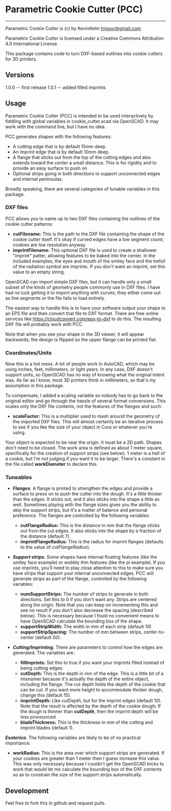 # Parametric Cookie Cutter (PCC)
*** 

Parametric Cookie Cutter is (c) by KevinKelm triggur@gmail.com

Parametric Cookie Cutter is licensed under a Creative Commons Attribution 4.0 International License.

This package contains code to turn DXF-based outlines into cookie cutters for 3D printers.

## Versions ##
1.0.0 -- first release
1.0.1 -- added filled imprints

## Usage ##

Parametric Cookie Cutter (PCC) is intended to be used interactively by
fiddling with global variables in cookie_cutter.scad via OpenSCAD.  It may work with the command line, but I have no idea.

PCC generates shapes with the following features:
* A cutting edge that is by default 15mm deep.
* An imprint edge that is by default 10mm deep.
* A flange that sticks out from the top of the cutting edges and also extends toward the center a small distance.  This is for rigidity and to provide an easy surface to push on
* Optional strips going in both directions to support unconnected edges and internal peninsulas.

Broadly speaking, there are several categories of tunable
variables in this package.

### DXF files ###
PCC allows you to name up to two DXF files containing the outlines of the cookie cutter patterns:
* **cutFilename:**  This is the path to the DXF file containing the shape of the cookie cutter itself.  It's okay if curved edges have a low segment count; cookies are low resolution anyway.
* **imprintFilename:** This optional DXF file is used to create a shallower "imprint" patter, allowing features to be baked into the center.  In the included examples, the eyes and mouth of the smiley face and the trefoil of the radiation symbol are imprints.  If you don't want an imprint, set this value to an empty string.

OpenSCAD can import simple DXF files, but it can handle only a small subset of the kinds of geometry people commonly use in DXF files.  I have had no luck getting it to import anything with curves; they either come out as line segments or the file fails to load entirely.

The easiest way to handle this is to have your software output your shape to an EPS file and then convert that file to DXF format.  There are free online services like https://cloudconvert.com/eps-to-dxf to do this.  The resulting DXF file will probably work with PCC.

Note that when you see your shape in the 3D viewer, it will appear backwards; the design is flipped so the upper flange can be printed flat.

### Coordinates/Units ###
Now this is a hot mess.  A lot of people work in AutoCAD, which may be using inches, feet, millimeters, or light years.  In any case, DXF doesn't support units, so OpenSCAD has no way of knowing what the original intent was. As far as I know, most 3D printers think in millimeters, so that's my assumption in this package.

To compensate, I added a scaling variable so nobody has to go back to the original editor and go through the hassle of several format conversions. This scales only the DXF file contents, not the features of the flanges and such:
* **scaleFactor:** This is a multiplier used to mash around the geometry of the imported DXF files.  This will almost certainly be an iterative process to see if you like the size of your object in Cura or whatever you're using.

Your object is expected to be near the origin.  It must be a 2D path.  Shapes don't need to be closed. The work area is defined as about 1 meter square, specifically for the creation of support strips (see below).  1 meter is a hell of a cookie, but I'm not judging if you want it to be larger.  There's a constant in the file called **workDiameter** to declare this.

### Tuneables ###
+ ***Flanges***.  A flange is printed to strengthen the edges and provide a surface to press on to push the cutter into the dough.  It's a little thicker than the edges. It sticks out, and it also sticks into the shape a little as well.  Sometimes playing with the flange sizes gives you the ability to skip the support strips, but it's a matter of balance and personal preference.  The flanges are controlled by the following variables:
  - **cutFlangeRadius:** This is the distance in mm that the flange sticks out from the cut edges.  It also sticks into the shape by a fraction of the distance  (default 7).
  - **imprintFlangeRadius:** This is the radius for imprint flanges (defaults to the value of *cutFlangeRadius*).
 
+ ***Support strips.*** Some shapes have internal floating features (like the smiley face example) or wobbly thin features (like the pi example).  If you use imprints, you'll need to play close attention to this to make sure you have strips that support your internal unconnected edges.  PCC will generate strips as part of the flange, controlled by the following variables:
  - **numSupportStrips:** The number of strips to generate in both directions.  Set this to 0 if you don't want any.  Strips are centered along the origin.  Note that you can keep on incrementing this and see no result if you don't also decrease the spacing (described below).  This is necessary because I fould no convenient means to have OpenSCAD calculate the bounding box of the shape.
  - **supportStripWidth:** The width in mm of each strip (default 10)
  - **supportStripSpacing:** The number of mm between strips, center-to-center (default 50).
  
+ ***Cutting/Imprinting***. There are parameters to control how the edges are generated.  The variables are:
  - **fillImprints:** Set this to true if you want your imprints filled instead of being cutting edges.
  - **cutDepth:** This is the depth in mm of the edge.  This is a little bit of a misnomer because it's actually the depth of the entire object, including the flange.  The cut depth limits the depth of the cookie that can be cut.  If you want more height to accommodate thicker dough, change this (default 15).
  - **imprintDepth:** Like *cutDepth*, but for the imprint edges (default 10).  Note that the result is affected by the depth of the cookie dough; If the dough is thinner than **cutDepth**, then the imprint depth will be less pronounced.
  - **bladeThickness:** This is the thickness in mm of the cutting and imprint blades (default 1).

***Esoterica***.  The following variables are likely to be of no practical importance:
  - **workRadius:** This is the area over which support strips are generated.  If your cookies are greater than 1 meter then I guess increase this value. This was only necessary because I couldn't get the OpenSCAD tricks to work that would let me calculate the bounding box of the DXF contents so as to constrain the size of the support strips automatically.
  
## Development ##

Feel free to fork this in github and request pulls.

